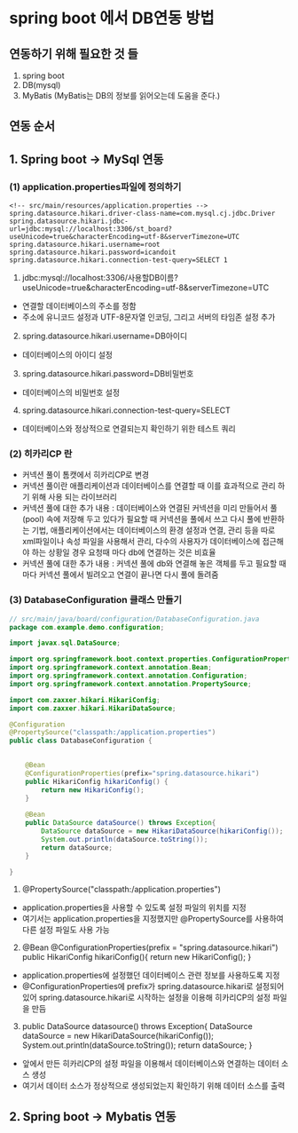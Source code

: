 # spring boot 에서 DB연동 방법
## 연동하기 위해 필요한 것 들
1. spring boot
2. DB(mysql)
3. MyBatis (MyBatis는 DB의 정보를 읽어오는데 도움을 준다.)

## 연동 순서
## 1. Spring boot -> MySql 연동
### (1) application.properties파일에 정의하기
```properties
<!-- src/main/resources/application.properties -->
spring.datasource.hikari.driver-class-name=com.mysql.cj.jdbc.Driver
spring.datasource.hikari.jdbc-url=jdbc:mysql://localhost:3306/st_board?useUnicode=true&characterEncoding=utf-8&serverTimezone=UTC
spring.datasource.hikari.username=root
spring.datasource.hikari.password=icandoit
spring.datasource.hikari.connection-test-query=SELECT 1
```
1. jdbc:mysql://localhost:3306/사용할DB이름?useUnicode=true&characterEncoding=utf-8&serverTimezone=UTC
* 연결할 데이터베이스의 주소를 정함
* 주소에 유니코드 설정과 UTF-8문자열 인코딩, 그리고 서버의 타임존 설정 추가

2. spring.datasource.hikari.username=DB아이디
* 데이터베이스의 아이디 설정

3. spring.datasource.hikari.password=DB비밀번호
* 데이터베이스의 비밀번호 설정

4. spring.datasource.hikari.connection-test-query=SELECT
* 데이터베이스와 정상적으로 연결되는지 확인하기 위한 테스트 쿼리

### (2) 히카리CP 란
* 커넥션 풀이 톰캣에서 히카리CP로 변경
* 커넥션 풀이란 애플리케이션과 데이터베이스를 연결할 때 이를 효과적으로 관리 하기 위해 사용 되는 라이브러리
* 커넥션 풀에 대한 추가 내용 : 데이터베이스와 연결된 커넥션을 미리 만들어서 풀(pool) 속에 저장해 두고 있다가 필요할 때 커넥션을 풀에서 쓰고 다시 풀에 반환하는 기법, 애플리케이션에서는 데이터베이스의 환경 설정과 연결, 관리 등을 따로 xml파일이나 속성 파일을 사용해서 관리, 다수의 사용자가 데이터베이스에 접근해야 하는 상황일 경우 요청때 마다 db에 연결하는 것은 비효율
* 커넥션 풀에 대한 추가 내용 : 커넥션 풀에 db와 연결해 놓은 객체를 두고 필요할 때마다 커넥션 풀에서 빌려오고 연결이 끝나면 다시 풀에 돌려줌

### (3) DatabaseConfiguration 클래스 만들기
```java
// src/main/java/board/configuration/DatabaseConfiguration.java
package com.example.demo.configuration;

import javax.sql.DataSource;

import org.springframework.boot.context.properties.ConfigurationProperties;
import org.springframework.context.annotation.Bean;
import org.springframework.context.annotation.Configuration;
import org.springframework.context.annotation.PropertySource;

import com.zaxxer.hikari.HikariConfig;
import com.zaxxer.hikari.HikariDataSource;

@Configuration
@PropertySource("classpath:/application.properties")
public class DatabaseConfiguration {

	
	@Bean
	@ConfigurationProperties(prefix="spring.datasource.hikari")
	public HikariConfig hikariConfig() {
		return new HikariConfig();
	}
	
	@Bean
	public DataSource dataSource() throws Exception{
		DataSource dataSource = new HikariDataSource(hikariConfig());
		System.out.println(dataSource.toString());
		return dataSource;
	}
	
}
```
1. @PropertySource("classpath:/application.properties")
* application.properties을 사용할 수 있도록 설정 파일의 위치를 지정
* 여기서는 application.properties을 지정했지만 @PropertySource를 사용하여 다른 설정 파일도 사용 가능

2. @Bean
   @ConfigurationProperties(prefix = "spring.datasource.hikari")
    public HikariConfig hikariConfig(){
    return new HikariConfig();
   }
* application.properties에 설정했던 데이터베이스 관련 정보를 사용하도록 지정
* @ConfigurationProperties에 prefix가 spring.datasource.hikari로 설정되어 있어 spring.datasource.hikari로 시작하는 설정을 이용해 히카리CP의 설정 파일을 만듬

3. public DataSource datasource() throws Exception{
    DataSource dataSource = new HikariDataSource(hikariConfig());
    System.out.println(dataSource.toString());
    return dataSource;
   }
* 앞에서 만든 히카리CP의 설정 파일을 이용해서 데이터베이스와 연결하는 데이터 소스 생성
* 여기서 데이터 소스가 정상적으로 생성되었는지 확인하기 위해 데이터 소스를 출력

## 2. Spring boot -> Mybatis 연동

